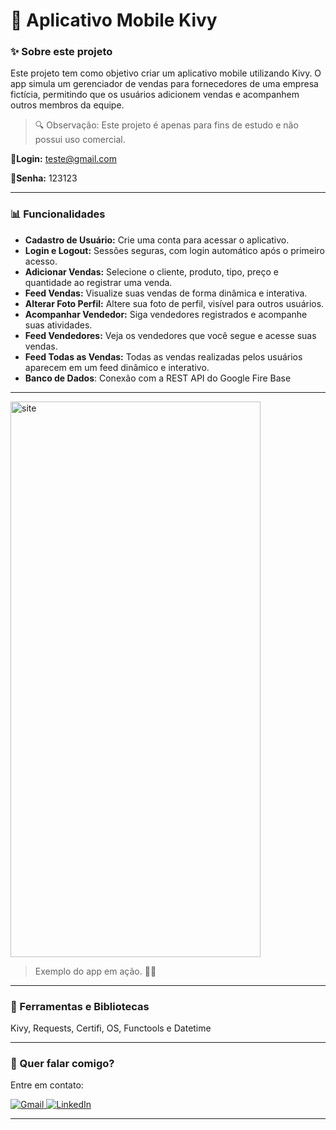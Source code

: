 # 📱 Aplicativo Mobile Kivy

### ✨ Sobre este projeto

Este projeto tem como objetivo criar um aplicativo mobile utilizando Kivy. O app simula um gerenciador de vendas para fornecedores de uma empresa fictícia, permitindo que os usuários adicionem vendas e acompanhem outros membros da equipe.

> 🔍 Observação: Este projeto é apenas para fins de estudo e não possui uso comercial.

**📧Login:** teste@gmail.com

**🔑Senha:** 123123

---

### 📊 Funcionalidades

- **Cadastro de Usuário:** Crie uma conta para acessar o aplicativo.
- **Login e Logout:** Sessões seguras, com login automático após o primeiro acesso.
- **Adicionar Vendas:** Selecione o cliente, produto, tipo, preço e quantidade ao registrar uma venda.
- **Feed Vendas:** Visualize suas vendas de forma dinâmica e interativa.
- **Alterar Foto Perfil:** Altere sua foto de perfil, visível para outros usuários.
- **Acompanhar Vendedor:** Siga vendedores registrados e acompanhe suas atividades.
- **Feed Vendedores:** Veja os vendedores que você segue e acesse suas vendas.
- **Feed Todas as Vendas:** Todas as vendas realizadas pelos usuários aparecem em um feed dinâmico e interativo.
- **Banco de Dados**: Conexão com a REST API do Google Fire Base

---

<img src="app.gif" width=400 height=889 alt="site">

> Exemplo do app em ação. 🐱‍💻

---

### 🚀 Ferramentas e Bibliotecas

Kivy, Requests, Certifi, OS, Functools e Datetime

---

### 💌 Quer falar comigo?

Entre em contato:

<p align="left">  
<a href="mailto:edsoncarvalhointuria@gmail.com" title="Gmail">  
  <img src="https://img.shields.io/badge/-Gmail-FF0000?style=flat-square&labelColor=FF0000&logo=gmail&logoColor=white" alt="Gmail"/>  
</a>  
<a href="#" title="LinkedIn">  
  <img src="https://img.shields.io/badge/-LinkedIn-0e76a8?style=flat-square&logo=linkedin&logoColor=white" alt="LinkedIn"/>  
</a>   
</p>

---
